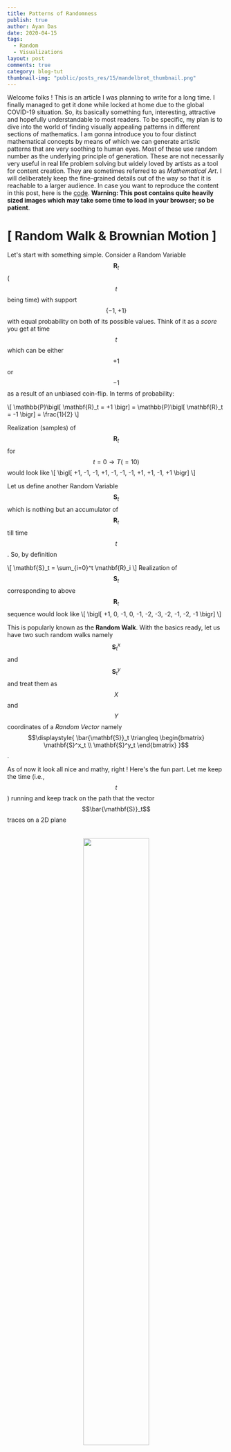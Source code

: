 ```yaml
---
title: Patterns of Randomness
publish: true
author: Ayan Das
date: 2020-04-15
tags:
  - Random
  - Visualizations
layout: post
comments: true
category: blog-tut
thumbnail-img: "public/posts_res/15/mandelbrot_thumbnail.png"
---
```


Welcome folks ! This is an article I was planning to write for a long time. I finally managed to get it done while locked at home due to the global COVID-19 situation. So, its basically something fun, interesting, attractive and hopefully understandable to most readers. To be specific, my plan is to dive into the world of finding visually appealing patterns in different sections of mathematics. I am gonna introduce you to four distinct mathematical concepts by means of which we can generate artistic patterns that are very soothing to human eyes. Most of these use random number as the underlying principle of generation. These are not necessarily very useful in real life problem solving but widely loved by artists as a tool for content creation. They are sometimes referred to as *Mathematical Art*. I will deliberately keep the fine-grained details out of the way so that it is reachable to a larger audience. In case you want to reproduce the content in this post, here is the [code](https://github.com/dasayan05/patterns-of-randomness). **Warning: This post contains quite heavily sized images which may take some time to load in your browser; so be patient**.

# [ Random Walk & Brownian Motion ]

Let's start with something simple. Consider a Random Variable $$\mathbf{R}_t$$ ($$t$$ being time) with support $$\{ -1, +1\}$$ with equal probability on both of its possible values. Think of it as a *score* you get at time $$t$$ which can be either $$+1$$ or $$-1$$ as a result of an unbiased coin-flip. In terms of probability:

\\[
\mathbb{P}\bigl[ \mathbf{R}_t = +1 \bigr] = \mathbb{P}\bigl[ \mathbf{R}_t = -1 \bigr] = \frac{1}{2}
\\]

Realization (samples) of $$\mathbf{R}_t$$ for $$t=0 \rightarrow T (=10)$$ would look like
\\[
\bigl[ +1, -1, -1, +1, -1, -1, -1, +1, +1, -1, +1 \bigr]
\\]

Let us define another Random Variable $$\mathbf{S}_t$$ which is nothing but an accumulator of $$\mathbf{R}_t$$ till time $$t$$. So, by definition

\\[
\mathbf{S}\_t = \sum_{i=0}^t \mathbf{R}\_i
\\]
Realization of $$\mathbf{S}_t$$ corresponding to above $$\mathbf{R}_t$$ sequence would look like
\\[
\bigl[ +1, 0, -1, 0, -1, -2, -3, -2, -1, -2, -1 \bigr]
\\]

This is popularly known as the **Random Walk**. With the basics ready, let us have two such random walks namely $$\mathbf{S}^x_t$$ and $$\mathbf{S}^y_t$$ and treat them as $$X$$ and $$Y$$ coordinates of a *Random Vector* namely $$\displaystyle{ \bar{\mathbf{S}}_t \triangleq \begin{bmatrix} \mathbf{S}^x_t \\ \mathbf{S}^y_t \end{bmatrix} }$$.

As of now it look all nice and mathy, right ! Here's the fun part. Let me keep the time (i.e., $$t$$) running and keep track on the path that the vector $$\bar{\mathbf{S}}_t$$ traces on a 2D plane

<center>
    <figure>
    <img width="60%" style="padding-top: 20px;" src ="/public/posts_res/15/2d_disc_brown.gif" />
    </figure>
</center>

It will create a cool random checkerboard-like pattern as time goes on. Looking at the tip (the 'dot'), you might see it as a tiny particle. As it happened that this is a discretized verision of a continuous [phenomenon observed in real microscopic particles in fluid](http://www1.lsbu.ac.uk/water/Brownian.html), famously known as **Brownian Motion**.

Real Brownian Motion is continuous. Let's work it out, but very briefly. We divide an arbitrary time interval $$[0, T]$$ into $$N$$ small intervals of length $$\displaystyle{ \Delta t = \frac{T}{N} }$$ and have a modified score Random Variable $$\mathbf{R}_t$$ with support $$\displaystyle{ \left\{ +\sqrt{\frac{T}{N}}, -\sqrt{\frac{T}{N}} \right\} }$$ with equal probability as before. We still have the same definition of $$\mathbf{S}_t = \sum_{i=0}^t \mathbf{R}_i$$. It so happened that as we appraoch the limiting case of

\\[
N \rightarrow \infty,\text{ and consequently } \sqrt{\frac{T}{N}} \rightarrow 0\text{ and } \Delta t\rightarrow 0
\\]

it gives us the continuous analogue of **Brownian Motion**. Similar to the discrete case, if we trace the path of $$\displaystyle{ \bar{\mathbf{S}}_t \triangleq \begin{bmatrix} \mathbf{S}^x_t \\ \mathbf{S}^y_t \end{bmatrix} }$$ with large $$N$$ (yes, in practice we cannot go to infinity, sorry), patterns like this will emerge

<center>
    <figure>
    <img width="60%" style="padding-top: 20px;" src ="/public/posts_res/15/brown.gif" />
    </figure>
</center>

To make it more artistic, I took an even bigger $$N$$ and ran the simulation for quite a while and got quite beautiful jittery patterns. Random numbers being at the heart of the phenomenon, we'll get different patterns in different runs. Here are two such simulation results:

<center>
    <figure>
    <img width="80%" style="padding-top: 20px;" src ="/public/posts_res/15/brownian_full.png" />
    </figure>
</center>

**Want to learn  more ?**
1. [Wikipedia](https://en.wikipedia.org/wiki/Brownian_motion)
2. [Geometric BM](https://en.wikipedia.org/wiki/Geometric_Brownian_motion)
3. [Stochastic Calculus](https://en.wikipedia.org/wiki/It%C3%B4_calculus)

# [ Dynamical Systems & Chaos ]

Dynamical Systems are defined by a state space $$\mathbb{R}^n$$ and a system dynamics (a function $$\mathbf{F}$$). A state $$\mathbf{x}\in\mathbb{R}^n$$ is a specific (abstract) configuration of a system and the dynamics determines how the state "evolves" over time. The dynamics is often represented by a [differential equation](https://en.wikipedia.org/wiki/Differential_equation) that specifies the chnage of state over time. So,

\\[
\mathbf{F}(\mathbf{x}, t) \triangleq \frac{d\mathbf{x}}{dt}
\\]

The true states of the system at some point of time is determined by solving and Initial Value Problem (IVP) starting from an initial state $$\mathbf{x}_0$$. We then solve consecutive states with $$t\gt 0$$ as

\\[
\mathbf{x}_t = \mathbf{x}_0 + \Delta t \cdot \mathbf{F}(\mathbf{x}, t)
\\]

Having sufficiently small $$\Delta t$$ ensures propert evolution of states.

Now this may seem quite trivial, at least to those who have studied Differential Equations. But, there are specific cases of $$\mathbf{F}$$ which leads to an evolution of states whose trajectory is surprisingly beautiful. For reasons that are beyond the scope of this article, these are called **Chaos**. There is a specific branch of dynamical systems (named "[Chaos Theory](https://en.wikipedia.org/wiki/Chaos_theory)") that deals with characteristics of such chaotic systems. Below are three such chaotic systems with there trajectory visualized in 3D state space. To be specific, we take each system with an initial state (they are very sensitive to initial states) and compute successive states with a small enough $$\Delta t$$ and visualize them as a continuous path in 3D. The corresponding figures depict an animation of the evolution of states over time as well as the whole trajectory all at once.

### Lorentz System

\\[
\frac{d\mathbf{x}}{dt} = \bigl[ \sigma (y-x), x(\rho - z) - y, xy - \beta z \bigr]^T
\\]
\\[
\text{with }\sigma = 10, \beta = \frac{8}{3}, \rho = 28 \text{, and } \mathbf{x}_0 = \bigl[ 1,1,1 \bigr]
\\]

<center>
    <figure>
    <img width="80%" style="padding-top: 20px;" src ="/public/posts_res/15/lorentz.gif" />
    </figure>
</center>

### Rössler System

\\[
\frac{d\mathbf{x}}{dt} = \bigl[ -(y+z), x+Ay, B+xz-Cz \bigr]^T
\\]
\\[
\text{with }A=0.2, B=0.2, C=5.7 \text{, and } \mathbf{x}_0 = \bigl[ 1,1,1 \bigr]
\\]

<center>
    <figure>
    <img width="80%" style="padding-top: 20px;" src ="/public/posts_res/15/roseller.gif" />
    </figure>
</center>

### Halvorsen System

\\[
\frac{d\mathbf{x}}{dt} = \bigl[ -ax-4y-4z-y^2, -ay-4z-4x-z^2, -az-4x-4y-x^2 \bigr]^T
\\]
\\[
\text{with }a=1.89 \text{, and } \mathbf{x}_0 = \bigl[ -1.48, -1.51, 2.04 \bigr]
\\]

<center>
    <figure>
    <img width="80%" style="padding-top: 20px;" src ="/public/posts_res/15/helvorsen.gif" />
    </figure>
</center>

**Want to learn more ?**
1. [Differential Equation](https://en.wikipedia.org/wiki/Differential_equation), [Dynamical System](https://en.wikipedia.org/wiki/Dynamical_system)
2. [Chaos Theory](https://en.wikipedia.org/wiki/Chaos_theory)
3. [Attractors](https://en.wikipedia.org/wiki/Attractor), [Strange Attractors](http://www.stsci.edu/~lbradley/seminar/attractors.html)
4. [Lorentz System](https://en.wikipedia.org/wiki/Lorenz_system), [Rössler System](https://en.wikipedia.org/wiki/R%C3%B6ssler_attractor), [Halvorsen System](https://www.dynamicmath.xyz/calculus/velfields/Halvorsen/)

# [ Complex Fourier Series ]

We all know about Fourier Series, right ! But I am sure not all of you have seen this artistic side of it. Well, this isn't really related to fourier series, but fourier series helps in creating them.

We know the following to be the "synthesis equation" of complex fourier series

\\[
f(t) = \sum_{n=-\infty}^{+\infty} c_n e^{j \frac{2\pi n}{T} t} \in \mathbb{C}
\\]

which represents the synthesis of a periodic function $$f(t)$$ of period $$T$$ from its frequency components $$\mathbf{C} \triangleq \left[ c_{-\infty}, \cdots, c_{-2}, c_{-1}, c_{0}, c_{+1}, c_{+2}, \cdots, c_{+\infty} \right]$$. Often, as a practical measure, we crop the infinite summation to a limited range $$[ -N, N ]$$. Furthermore, let's consider $$T=1$$ without lose of generality. So, we see $$f(t)$$ as a function parameterized by the frequence components $$\mathbf{C} \in \mathbb{C}^{2N+1}$$

\\[
f(t, \mathbf{C}) \approx \sum_{n=-N}^{+N} c_n e^{j 2\pi n t} \in \mathbb{C}
\\]

By doing this, we can make complex valued functions by putting different $$\mathbf{C}$$ and running $$t=0\rightarrow 1$$. However, not all $$\mathbf{C}$$ leads to anything visually appealing. A particular feature of an object that appeals to the human eyes is "Symmetry". We are gonna exploit this here. A little refresher on fourier series will make you realize that if the coefficients are real-valued, then $$f(t, \mathbf{C})$$ has symmetric property. And that's all we need.

We pick random $$\mathbf{C} \in \mathbb{R}^{2N+1}$$ (see, its real numbers now) and run the clock $$t=0\rightarrow 1$$ and trace the path travelled by the complex point $$f(t, \mathbf{C}) \in \mathbb{C}$$ as time progresses. It creates patterns like the ones shown below

<center>
    <figure>
    <img width="80%" style="padding-top: 20px;" src ="/public/posts_res/15/fourier_6.gif" />
    </figure>
</center>

There is one way to customize these - the value of $$N$$. As we know that $$c_n$$ has the interpretation of the magnitude of $$n^{th}$$ frequency component. A large value of $$N$$ implies the introduction of more high frequency into the time-domain signal. This visually leads to $$f(t)$$ having finer details (i.e., more curves and bendings). Lowering the value of $$N$$ would clear out these fine details and the path will become more and more flat. The below image shows decreasing value of $$N = 10 \rightarrow 6$$ along columns. You can see the patterns losing details as we go right. And just like before, every run will create different patterns as they are solely controlled by random numbered coefficients.

<center>
    <figure>
    <img width="100%" style="padding-top: 20px;" src ="/public/posts_res/15/fourier_10_6.png" />
    </figure>
</center>

**Want to learn more ?**
1. [Complex Fourier Series](http://www.ee.ic.ac.uk/hp/staff/dmb/courses/E1Fourier/00300_ComplexFourier.pdf)
2. [Fourier patterns](http://www.jezzamon.com/fourier/)
3. [Visualizing fourier series](https://www.youtube.com/watch?v=ds0cmAV-Yek)
4. [Amazing Video by 3Blue1Brown](https://www.youtube.com/watch?v=r6sGWTCMz2k&t=725s)

# [ Mandelbrot & Julia set ]

These two sets are very important in the study of "Fractals" - objects with self-repeating patterns. Fractals are extremely popular concepts in certain branches of mathematics but they are mostly famous for having eye-catching visual appearance. If you ever come across an article about fractals, you are likely to see some of the most artistic patterns you've ever seen in the context of mathematics. Diving into the details of fractals and self-repeating patterns will open a vast world of "Mathematical Art". Although, in this article, I can only show you a tiny bit of it - two sets namely "Mandelbrot" and "Julia" set. Let's start with the *all important function*

\\[
f_C(z) = z^2 + C
\\]

where $$C, f_C(z), z \in \mathbb{C}$$ are complex numbers. This appearantly simply complex-valued function is in the heart of these sets. All it does is squares its argument and adds a complex number that the function is parameterized with. Also, we denote $$f^{(k)}_C(z)$$ as $$k$$ times repeated application of the function on a given $$z$$, i.e.

\\[
f^{(k)}_C(z) = f_C(\cdots f_C(f_C(z)))
\\]

### Mandelbrot Set

With these basic definitions in hand, the **Mandelbrot set** (invented by mathematician [Benoit Mandelbrot](https://en.wikipedia.org/wiki/Benoit_Mandelbrot)) is the set of all $$C\in\mathbb{C}$$ for which
\\[
\lim_{k\rightarrow\infty} \vert f^{(k)}_C(0+0j) \vert < \infty
\\]

Simply put, there is a set of values for $$C$$ where if you repeatedly apply $$f_C$$ on zero (i.e. $$0+0j$$), the output *does not diverge*. All such values of $$C$$ makes the so called "Mandelbrot Set". For the values of $$C$$ that does not diverge, can be characterized by how many repeated application of $$f_C(\cdot)$$ they can tolerate before their absolute value goes higher than a predefined "*escape radius*", let's call it $$r\in\mathbb{R}$$. This creates a loose sense of "strength" of a certain $$C$$ that can be written as

\\[
\mathbb{K}(C) = \max_{\vert f^{(k)}_C(0+0j) \vert \leq r} k
\\]

It might look all strange but if you treat the integer $$\mathbb{K}(C)$$ as grayscale intensity value for a grid of points on 2D complex plane (i.e., an image), you will get a picture similar to this (Don't get confused, the picture is indeed grayscale; I added PyPlot's [`plt.cm.twilight_shifted`](https://matplotlib.org/tutorials/colors/colormaps.html) colormap for enhancing the visual appeal). The grid is in the range $$(-2.5+1.5j) \rightarrow (1.5-1.5j)$$ and the escape radius is $$r=2.5$$.

<center>
    <figure>
    <img width="100%" style="padding-top: 20px;" src ="/public/posts_res/15/mandelbrot_thumbnail.png" />
    </figure>
</center>

What is so fascinating about this pattern is the fact that it is self-repeating. If you zoom into a small portion of the image, you would see the same pattern again.

<center>
    <figure>
    <img width="80%" style="padding-top: 20px;" src ="/public/posts_res/15/mandelbrot_zoom.png" />
    </figure>
</center>

### Julia Set

Another very similar concept exists, called the "Julia Set" which exhibits similar visual $$\mathbb{K}$$ diagram. Unlike Mandelbrot set, we consider a $$z\in\mathbb{C}$$ to be in Julia set $$\mathbf{J}_C$$ if

\\[
\lim_{k\rightarrow\infty} \vert f^{(k)}_C(z) \vert < \infty
\\]

Please note that this time the set is parameterized by $$C$$ and we are interested in how the *argument of the function* behaves under repeated application of $$f_C(\cdot)$$. Now things from here are similar. We define a similar "strength" for every $$z\in\mathbb{C}$$ as

\\[
\mathbb{K}\_C(z) = \max_{\vert f^{(k)}\_C(z) \vert \leq r} k
\\]

Please note that as a result of this new definition, the $$\mathbb{K}$$ diagram is parameterized by $$C$$, i.e., we will get different image for different $$C$$. In principle, we can visualize such images for different $$C$$ (they are indeed pretty cool), but let's go a bit further than that. We will vary $$C$$ along a trajectory and produce the $$\mathbb{K}$$ diagrams for each $$C$$ and see them as an animation. This creates an amazing visual effect. Technically, I varied $$C$$ along a circle of radius $$R = 0.75068$$, i.e., $$C = R e^{j\theta}$$ with $$\theta = 0\rightarrow 2\pi$$

<center>
    <figure>
    <img width="80%" style="padding-top: 20px;" src ="/public/posts_res/15/julia1.gif" />
    </figure>
</center>

**Want to know more ?**
1. [Mandelbrot set](https://en.wikipedia.org/wiki/Mandelbrot_set)
2. [Julia set](https://en.wikipedia.org/wiki/Julia_set)
3. [Fractals](https://en.wikipedia.org/wiki/Fractal)

---

Alright then ! That is pretty much it. Due to constraint of time, space and scope its not possible to explain everything in detail in one article. There are plenty of resources available online (I have already provided some link) which might be useful in case you are interested. Feel free to explore the details of whatever new you learnt today. If you would like to reproduce the diagrams and images, please use the code here [https://github.com/dasayan05/patterns-of-randomness](https://github.com/dasayan05/patterns-of-randomness) (sorry, the code is a bit messy, you have to figure out).